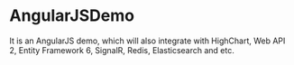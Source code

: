 AngularJSDemo
=============

It is an AngularJS demo, which will also integrate with HighChart, Web API 2, Entity Framework 6, SignalR, Redis, Elasticsearch and etc.
